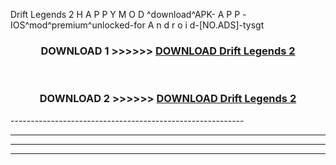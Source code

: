  Drift Legends 2  H A P P Y M O D ^download^APK- A P P -IOS^mod^premium^unlocked-for A n d r o i d-[NO.ADS]-tysgt



<div align="center">

<h3>DOWNLOAD 1 >>>>>> <a href="https://en-mod.web.app/?en= Drift Legends 2 ">DOWNLOAD Drift Legends 2  </a></h3><br>

<h3>DOWNLOAD 2 >>>>>> <a href="https://en-mod.web.app/?en= Drift Legends 2 ">DOWNLOAD Drift Legends 2  </a></h3>

</div>
----------------------------------------------------------

----------------------------------------------------------

----------------------------------------------------------

----------------------------------------------------------



